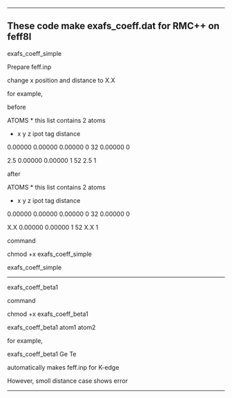 ----------
These code make exafs_coeff.dat for RMC++ on feff8l
----------
exafs_coeff_simple

Prepare feff.inp

change x position and distance to X.X

for example,

before

ATOMS * this list contains 2 atoms

* x y z ipot tag distance

0.00000 0.00000 0.00000 0 32 0.00000 0

2.5 0.00000 0.00000 1 52 2.5 1


after

ATOMS * this list contains 2 atoms

* x y z ipot tag distance

0.00000 0.00000 0.00000 0 32 0.00000 0

X.X 0.00000 0.00000 1 52 X.X 1


command

chmod +x exafs_coeff_simple

exafs_coeff_simple

----------
exafs_coeff_beta1

command

chmod +x exafs_coeff_beta1

exafs_coeff_beta1 atom1 atom2

for example,

exafs_coeff_beta1 Ge Te

automatically makes feff.inp for K-edge

However, smoll distance case shows error

----------
